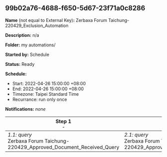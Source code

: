 ## 99b02a76-4688-f650-5d67-23f71a0c8286

**Name** (not equal to External Key)**:** Zerbaxa Forum Taichung-220429_Exclusion_Automation

**Description:** n/a

**Folder:** my automations/

**Started by:** Schedule

**Status:** Ready

**Schedule:**

* Start: 2022-04-26 15:00:00 +08:00
* End: 2022-04-26 15:00:00 +08:00
* Timezone: Taipei Standard Time
* Recurrance: run only once

**Notifications:** _none_


| Step 1<br>_<small>-</small>_ | Step 2<br>_<small>-</small>_ |
| --- | --- |
| _1.1: query_<br>Zerbaxa Forum Taichung-220429_Approved_Document_Received_Query | _2.1: query_<br>Zerbaxa Forum Taichung-220429_Approved_Document_Opened_Query |
